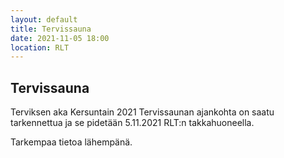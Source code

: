 ```yaml
---
layout: default
title: Tervissauna
date: 2021-11-05 18:00
location: RLT
---
```


## Tervissauna

Terviksen aka Kersuntain 2021 Tervissaunan ajankohta on saatu tarkennettua ja se pidetään 5.11.2021 RLT:n takkahuoneella.

Tarkempaa tietoa lähempänä.

